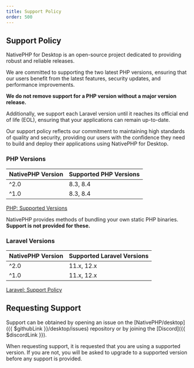 ```yaml
---
title: Support Policy
order: 500
---
```


## Support Policy

NativePHP for Desktop is an open-source project dedicated to providing robust and reliable releases.

We are committed to supporting the two latest PHP versions, ensuring that our users benefit from the latest features, security updates, and performance improvements.

__We do not remove support for a PHP version without a major version release.__

Additionally, we support each Laravel version until it reaches its official end of life (EOL), ensuring that your applications can remain up-to-date.

Our support policy reflects our commitment to maintaining high standards of quality and security, providing our users with the confidence they need to build and deploy their applications using NativePHP for Desktop.

### PHP Versions
| NativePHP Version | Supported PHP Versions |
|-------------------|------------------------|
| ^2.0              | 8.3, 8.4               |
| ^1.0              | 8.3, 8.4               |

[PHP: Supported Versions](https://www.php.net/supported-versions.php)

NativePHP provides methods of bundling your own static PHP binaries. **Support is not provided for these.**

### Laravel Versions
| NativePHP Version | Supported Laravel Versions |
|-------------------|----------------------------|
| ^2.0              | 11.x, 12.x                 |
| ^1.0              | 11.x, 12.x                 |

[Laravel: Support Policy](https://laravel.com/docs/master/releases#support-policy)

## Requesting Support
Support can be obtained by opening an issue on the [NativePHP/desktop]({{ $githubLink }}/desktop/issues) repository or by joining the [Discord]({{ $discordLink }}).

When requesting support, it is requested that you are using a supported version. If you are not, you will be asked to upgrade to a supported version before any support is provided.
